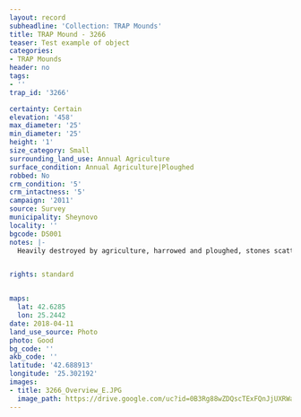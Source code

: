 ```yaml
---
layout: record
subheadline: 'Collection: TRAP Mounds'
title: TRAP Mound - 3266
teaser: Test example of object
categories:
- TRAP Mounds
header: no
tags:
- ''
trap_id: '3266'

certainty: Certain
elevation: '458'
max_diameter: '25'
min_diameter: '25'
height: '1'
size_category: Small
surrounding_land_use: Annual Agriculture
surface_condition: Annual Agriculture|Ploughed
robbed: No
crm_condition: '5'
crm_intactness: '5'
campaign: '2011'
source: Survey
municipality: Sheynovo
locality: ''
bgcode: DS001
notes: |-
  Heavily destroyed by agriculture, harrowed and ploughed, stones scattered around, medium to small.


rights: standard


maps:
  lat: 42.6285
  lon: 25.2442
date: 2018-04-11
land_use_source: Photo
photo: Good
bg_code: ''
akb_code: ''
latitude: '42.688913'
longitude: '25.302192'
images:
- title: 3266_Overview_E.JPG
  image_path: https://drive.google.com/uc?id=0B3Rg88wZDQscTExFQnJjUXRWakk
---
```

